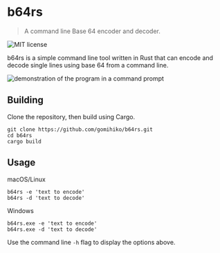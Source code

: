 # b64rs

> A command line Base 64 encoder and decoder.

![MIT license](https://img.shields.io/github/license/gomihiko/b64rs)


b64rs is a simple command line tool written in Rust that can encode and decode single lines using base 64 from a command line.

![demonstration of the program in a command prompt](https://i.ibb.co/tCS6YR0/repo-scr.png)

## Building
Clone the repository, then build using Cargo.

    git clone https://github.com/gomihiko/b64rs.git
    cd b64rs
    cargo build
## Usage
macOS/Linux

    b64rs -e 'text to encode'
    b64rs -d 'text to decode'
Windows

    b64rs.exe -e 'text to encode'
    b64rs.exe -d 'text to decode'

Use the command line  `-h` flag to display the options above.

